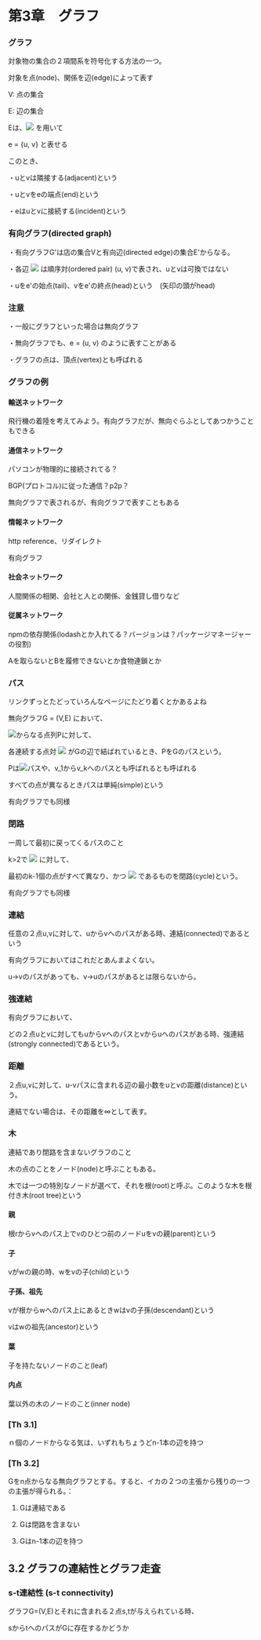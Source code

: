 # 第3章　グラフ

### グラフ

対象物の集合の２項間系を符号化する方法の一つ。

対象を点(node)、関係を辺(edge)によって表す

V: 点の集合

E: 辺の集合

Eは、<img src="https://latex.codecogs.com/gif.latex?%5Cdpi%7B120%7D%20u%2C%20v%5Cin%20V"> を用いて

e = {u, v} と表せる

このとき、

・uとvは隣接する(adjacent)という

・uとvをeの端点(end)という

・eはuとvに接続する(incident)という


### 有向グラフ(directed graph)

・有向グラフG'は店の集合Vと有向辺(directed edge)の集合E'からなる。

・各辺 <img src="https://latex.codecogs.com/gif.latex?%5Cdpi%7B120%7D%20e%27%5Cin%20E%27"> は順序対(ordered pair) (u, v)で表され、uとvは可換ではない

・uをe'の始点(tail)、vをe'の終点(head)という　(矢印の頭がhead)


### 注意

・一般にグラフといった場合は無向グラフ

・無向グラフでも、e = (u, v) のように表すことがある

・グラフの点は、頂点(vertex)とも呼ばれる


### グラフの例

#### 輸送ネットワーク

飛行機の着陸を考えてみよう。有向グラフだが、無向ぐらふとしてあつかうこともできる

#### 通信ネットワーク

パソコンが物理的に接続されてる？

BGP(プロトコル)に従った通信？p2p？

無向グラフで表されるが、有向グラフで表すこともある

#### 情報ネットワーク

http reference、リダイレクト

有向グラフ

#### 社会ネットワーク

人間関係の相関、会社と人との関係、金銭貸し借りなど

#### 従属ネットワーク

npmの依存関係(lodashとか入れてる？バージョンは？パッケージマネージャーの役割)

Aを取らないとBを履修できないとか食物連鎖とか

### パス

リンクずっとたどっていろんなページにたどり着くとかあるよね

無向グラフG = (V,E) において、

<img src="https://latex.codecogs.com/gif.latex?%5Cdpi%7B120%7D%20v_1%2C%20v_2%2C%20...%2C%20v_k">からなる点列Pに対して、

各連続する点対 <img src="https://latex.codecogs.com/gif.latex?%5Cdpi%7B120%7D%20v_i%2C%20v_%7Bi+1%7D"> がGの辺で結ばれているとき、PをGのパスという。

Pは<img src="https://latex.codecogs.com/gif.latex?%5Cdpi%7B120%7D%20v_1%20-%20v_k">パスや、v_1からv_kへのパスとも呼ばれるとも呼ばれる

すべての点が異なるときパスは単純(simple)という

有向グラフでも同様

### 閉路

一周して最初に戻ってくるパスのこと

k>2で <img src="https://latex.codecogs.com/gif.latex?%5Cdpi%7B120%7D%20v_1%2C...%2Cv_k"> に対して、

最初のk-1個の点がすべて異なり、かつ <img src="https://latex.codecogs.com/gif.latex?%5Cdpi%7B120%7D%20v_1%3Dv_k"> であるものを閉路(cycle)という。

有向グラフでも同様

### 連結

任意の２点u,vに対して、uからvへのパスがある時、連結(connected)であるという

有向グラフにおいてはこれだとあんまよくない。

u->vのパスがあっても、v->uのパスがあるとは限らないから。

### 強連結

有向グラフにおいて、

どの２点uとvに対してもuからvへのパスとvからuへのパスがある時、強連結(strongly connected)であるという。

### 距離

２点u,vに対して、u-vパスに含まれる辺の最小数をuとvの距離(distance)という。

連結でない場合は、その距離を∞として表す。


### 木

連結であり閉路を含まないグラフのこと

木の点のことをノード(node)と呼ぶこともある。

木では一つの特別なノードが選べて、それを根(root)と呼ぶ。このような木を根付き木(root tree)という

#### 親

根rからvへのパス上でvのひとつ前のノードuをvの親(parent)という

#### 子

vがwの親の時、wをvの子(child)という

#### 子孫、祖先

vが根からwへのパス上にあるときwはvの子孫(descendant)という

vはwの祖先(ancestor)という

#### 葉

子を持たないノードのこと(leaf)

#### 内点

葉以外の木のノードのこと(inner node)

### [Th 3.1]

ｎ個のノードからなる気は、いずれもちょうどn-1本の辺を持つ

### [Th 3.2]

Gをn点からなる無向グラフとする。すると、イカの２つの主張から残りの一つの主張が得られる。：

1. Gは連結である

1. Gは閉路を含まない

1. Gはn-1本の辺を持つ


## 3.2 グラフの連結性とグラフ走査

### s-t連結性 (s-t connectivity)

グラフG=(V,E)とそれに含まれる２点s,tが与えられている時、

sからtへのパスがGに存在するかどうか
